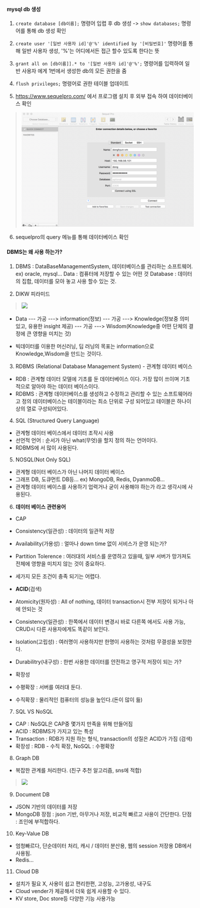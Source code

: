 #### mysql db 생성

1. `create database [db이름];` 명령어 입렵 후 db 생성 -> `show databases;` 명령어를 통해 db 생성 확인

2. `create user '[일반 사용자 id]'@'%' identified by '[비밀번호]'` 명령어를 통해 일반 사용자 생성, '%'는 어디에서든 접근 할수 있도록 한다는 뜻

3. `grant all on [db이름]].* to '[일반 사용자 id]'@'%';` 명령어를 입력하여 일반 사용자 에게 1번에서 생성한 db의 모든 권한을 줌

4. `flush privileges;` 명령어로 권한 테이블 업데이트

5. https://www.sequelpro.com/ 에서 프로그램 설치 후 외부 접속 하여 데이터베이스 확인
> <img src="../../images/sequel_connect.png" width="500">

6. sequelpro의 query 메뉴를 통해 데이터베이스 확인

#### DBMS는 왜 사용 하는가?
1. DBMS : DataBaseManagementSystem, 데이터베이스를 관리하는 소프트웨어. ex) oracle, mysql...
   Data : 컴퓨터에 저장할 수 있는 어떤 것
    Database : 데이터의 집합, 데이터를 모아 놓고 사용 할수 있는 것.

2. DIKW 피라미드
> <img src="https://upload.wikimedia.org/wikipedia/commons/thumb/0/06/DIKW_Pyramid.svg/494px-DIKW_Pyramid.svg.png" width=400>

- Data --- 가공 ---> information(정보)  --- 가공 ---> Knowledge(정보중 의미있고, 유용한 insight 제공) --- 가공 ---> Wisdom(Knowledge중 어떤 단체의 결정에 큰 영향을 미치는 것)

- 빅데이터를 이용한 머신러닝, 딥 러닝의 목표는 information으로  Knowledge,Wisdom을 만드는 것이다.

3. RDBMS (Relational Database Management System) - 관계형 데이터 베이스
- RDB : 관계형 데이터 모델에 기초를 둔 데이터베이스 이다. 가장 많이 쓰이며 기초적으로 알아야 하는 데이터 베이스이다.
- RDBMS : 관계형 데이터베이스를 생성하고 수정하고 관리할 수 있는 소프트웨어라고 정의
   데이터베이스는 테이블이라는 최소 단위로 구성 되어있고 테이블은 하나이상의 열로 구성되어있다.

4. SQL (Structured Query Language)
- 관계형 데이터 베이스에서 데이터 조작시 사용
- 선언적 언어 : 순서가 아닌 what(무엇)을 할지 정의 하는 언어이다.
- RDBMS에 서 많이 사용된다.

5. NOSQL(Not Only SQL)
- 관계형 데이터 베이스가 아닌 나머지 데이터 베이스 
- 그래프 DB, 도큐먼트 DB등... 
 ex) MongoDB, Redis, DyanmoDB...
- 관계형 데이터 베이스를 사용하기 업력거나 굳이 사용해야 하는가 라고 생각시에 사용된다.

6. **데이터 베이스 관련용어**
 - CAP
 - Consistency(일관성) : 데이터의 일관적 저장
 - Availability(가용성) : 얼마나 down time 없이 서비스가 운영 되는가?
 - Partition Tolerence : 여러대의 서비스를 운영하고 있을때, 일부 서버가 망가져도 전체에 영향을 미치지 않는 것이 중요하다.
 - 세가지 모든 조건이 충족 되기는 어렵다.

- **ACID**(검색)
 - Atomicity(원자성) : All of nothing, 데이터 transaction시 전부 저장이 되거나 아에 안되는 것
 - Consistency(일관성) : 한쪽에서 데이터 변경시 바로 다른쪽 에서도 사용 가능, CRUD시 다른 사용자에게도 똑같이 보인다.
 - Isolation(고립성) : 여러명이 사용하지만 한명이 사용하는 것처럼 무결성을 보장한다.
 - Durabilitry(내구성) : 한번 사용한 데이터를 안전하고 영구적 저장이 되는 가? 
- 확장성
 - 수평확장 : 서버를 여러대 둔다.
 - 수직확장 : 물리적인 컴퓨터의 성능을 높인다.(돈이 많이 듦)
7. SQL VS NoSQL
- CAP : NoSQL은 CAP중 몇가지 만족을 위해 만들어짐
- ACID :  RDBMS가 가지고 있는 특성
- Transaction  : RDB가 지원 하는 형식, transaction의 성질은 ACID가 가짐 (검색)
- 확장성 : RDB - 수직 확장, NoSQL : 수평확장

8. Graph DB
- 복잡한 관계를 처리한다. (친구 추천 알고리즘, sns에 적합)
> <img src="http://d1hyf4ir1gqw6c.cloudfront.net//wp-content/uploads/Fig-11.jpg" width=500>

9. Document DB
- JSON 기반의 데이터를 저장
- MongoDB
 장점 : json 기반, 아무거나 저장, 비교적 빠르고 사용이 간단한다.
 단점 : 조인에 부적합하다.
10. Key-Value DB
- 엄청빠르다, 단순데이터 처리, 캐시 / 데이터 분산용, 웹의 session 저장용 DB에서 사용됨.
- Redis...

11. Cloud DB
- 설치가 필요 X, 사용이 쉽고 편리한편, 고성능, 고가용성, 내구도 
- Cloud vender가 제공해서 더욱 쉽게 사용할 수 있다.
- KV store, Doc store등 다양한 기능 사용가능





















